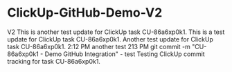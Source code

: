 # ClickUp-GitHub-Demo-V2
V2
This is another test update for ClickUp task CU-86a6xp0k1.
This is a test update for ClickUp task CU-86a6xp0k1.
Another test update for ClickUp task CU-86a6xp0k1. 2:12 PM
another test 213 PM
git commit -m "CU-86a6xp0k1 - Demo GitHub Integration" - test
Testing ClickUp commit tracking for task CU-86a6xp0k1.
